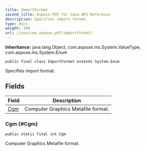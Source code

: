 ```yaml
---
title: ImportFormat
second_title: Aspose.PDF for Java API Reference
description: Specifies import format.
type: docs
weight: 149
url: /java/com.aspose.pdf/importformat/
---
```

**Inheritance:**
java.lang.Object, com.aspose.ms.System.ValueType, com.aspose.ms.System.Enum
```
public final class ImportFormat extends System.Enum
```

Specifies import format.
## Fields

| Field | Description |
| --- | --- |
| [Cgm](#Cgm) | Computer Graphics Metafile format. |
### Cgm {#Cgm}
```
public static final int Cgm
```


Computer Graphics Metafile format.

